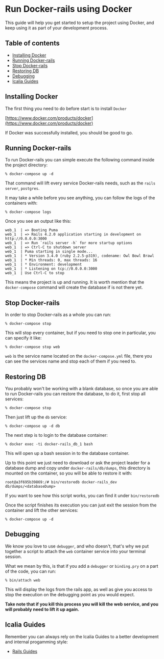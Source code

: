 # Run Docker-rails using Docker

This guide will help you get started to setup the project using Docker, and keep using it as part of your development process.

## Table of contents
- [Installing Docker](#installing-docker)
- [Running Docker-rails](#running-docker-rails)
- [Stop Docker-rails](#stop-docker-rails)
- [Restoring DB](#restoring-db)
- [Debugging](#debugging)
- [Icalia Guides](#icalia-guides)

## Installing Docker

The first thing you need to do before start is to install `Docker`

[https://www.docker.com/products/docker](https://www.docker.com/products/docker)

If Docker was successfully installed, you should be good to go.

## Running Docker-rails

To run Docker-rails you can simple execute the following command inside the project directory:

```
% docker-compose up -d
```

That command will lift every service Docker-rails needs, such as the `rails server`, `postgres`.


It may take a while before you see anything, you can follow the logs of the containers with:

```
% docker-compose logs
```

Once you see an output like this:

```
web_1  | => Booting Puma
web_1  | => Rails 4.2.0 application starting in development on http://0.0.0.0:3000
web_1  | => Run `rails server -h` for more startup options
web_1  | => Ctrl-C to shutdown server
web_1  | Puma starting in single mode...
web_1  | * Version 3.4.0 (ruby 2.2.5-p319), codename: Owl Bowl Brawl
web_1  | * Min threads: 0, max threads: 16
web_1  | * Environment: development
web_1  | * Listening on tcp://0.0.0.0:3000
web_1  | Use Ctrl-C to stop
```

This means the project is up and running. It is worth mention that the `docker-compose` command will create the database if is not there yet.

## Stop Docker-rails

In order to stop Docker-rails as a whole you can run:

```
% docker-compose stop
```

This will stop every container, but if you need to stop one in particular, you can specify it like:

```
% docker-compose stop web
```

`web` is the service name located on the `docker-compose.yml` file, there you can see the services name and stop each of them if you need to.

## Restoring DB

You probably won't be working with a blank database, so once you are able to run Docker-rails you can restore the database, to do it, first stop all services:

```
% docker-compose stop
```

Then just lift up the `db` service:

```
% docker-compose up -d db
```

The next step is to login to the database container:

```
% docker exec -ti docker-rails_db_1 bash
```

This will open up a bash session in to the database container.

Up to this point we just need to download or ask the project leader for a database dump and copy under `docker-rails/db/dumps`, this directory is mounted on the container, so you will be able to restore it with:

```
root@a3f695b39869:/# bin/restoredb docker-rails_dev db/dumps/<databaseDump>
```

If you want to see how this script works, you can find it under `bin/restoredb`

Once the script finishes its execution you can just exit the session from the container and lift the other services:

```
% docker-compose up -d
```

## Debugging

We know you love to use `debugger`, and who doesn't, that's why we put together a script to attach the `web` container service into your terminal session. 

What we mean by this, is that if you add a `debugger` or `binding.pry` on a part of the code, you can run:

```
% bin/attach web
```

This will display the logs from the rails app, as well as give you access to stop the execution on the debugging point as you would expect.

**Take note that if you kill this process you will kill the web service, and you will probably need to lift it up again.**

## Icalia Guides

Remember you can always rely on the Icalia Guides to a better development and
internal progamming style:

* [Rails Guides](https://github.com/IcaliaLabs/icalia_guides/tree/master/rails)
